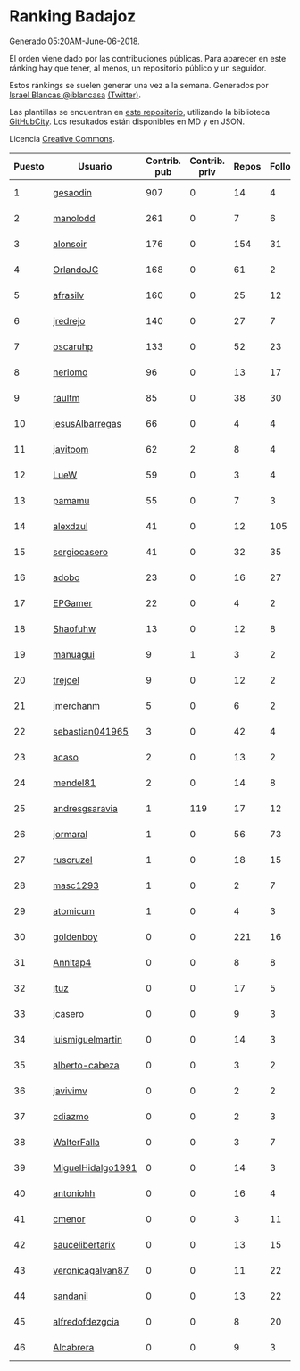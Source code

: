 # Ranking Badajoz

Generado 05:20AM-June-06-2018.

El orden viene dado por las contribuciones públicas. Para aparecer en este ránking hay que tener, al menos, un repositorio público y un seguidor.

Estos ránkings se suelen generar una vez a la semana. Generados por [Israel Blancas @iblancasa](https://github.com/iblancasa/) [(Twitter)](https://twitter.com/iblancasa).

Las plantillas se encuentran en [este repositorio](https://github.com/iblancasa/GH-Spanish-Ranking), utilizando la biblioteca [GitHubCity](https://github.com/iblancasa/GitHubCity). Los resultados están disponibles en MD y en JSON.

Licencia [Creative Commons](https://creativecommons.org/licenses/by/4.0/).

| Puesto   |  Usuario  | Contrib. pub | Contrib. priv |Repos| Followers | Desde |  Avatar  |
|----------|-----------|--------------|---------------|-----|-----------|-------|----------|
|1|[gesaodin](https://github.com/gesaodin)|907|0|14|4|2015-03-13|![gesaodin](https://avatars2.githubusercontent.com/u/11463651)|
|2|[manolodd](https://github.com/manolodd)|261|0|7|6|2013-08-08|![manolodd](https://avatars1.githubusercontent.com/u/5189679)|
|3|[alonsoir](https://github.com/alonsoir)|176|0|154|31|2012-09-23|![alonsoir](https://avatars1.githubusercontent.com/u/2405946)|
|4|[OrlandoJC](https://github.com/OrlandoJC)|168|0|61|2|2016-04-15|![OrlandoJC](https://avatars1.githubusercontent.com/u/18491737)|
|5|[afrasilv](https://github.com/afrasilv)|160|0|25|12|2014-10-15|![afrasilv](https://avatars2.githubusercontent.com/u/9256924)|
|6|[jredrejo](https://github.com/jredrejo)|140|0|27|7|2011-08-27|![jredrejo](https://avatars2.githubusercontent.com/u/1008178)|
|7|[oscaruhp](https://github.com/oscaruhp)|133|0|52|23|2011-06-18|![oscaruhp](https://avatars0.githubusercontent.com/u/859116)|
|8|[neriomo](https://github.com/neriomo)|96|0|13|17|2015-01-17|![neriomo](https://avatars1.githubusercontent.com/u/10569358)|
|9|[raultm](https://github.com/raultm)|85|0|38|30|2011-03-09|![raultm](https://avatars3.githubusercontent.com/u/659494)|
|10|[jesusAlbarregas](https://github.com/jesusAlbarregas)|66|0|4|4|2015-11-05|![jesusAlbarregas](https://avatars3.githubusercontent.com/u/15678914)|
|11|[javitoom](https://github.com/javitoom)|62|2|8|4|2015-09-16|![javitoom](https://avatars2.githubusercontent.com/u/14310769)|
|12|[LueW](https://github.com/LueW)|59|0|3|4|2016-07-06|![LueW](https://avatars0.githubusercontent.com/u/20323507)|
|13|[pamamu](https://github.com/pamamu)|55|0|7|3|2014-11-19|![pamamu](https://avatars0.githubusercontent.com/u/9834603)|
|14|[alexdzul](https://github.com/alexdzul)|41|0|12|105|2012-06-29|![alexdzul](https://avatars2.githubusercontent.com/u/1907359)|
|15|[sergiocasero](https://github.com/sergiocasero)|41|0|32|35|2015-02-03|![sergiocasero](https://avatars1.githubusercontent.com/u/10833202)|
|16|[adobo](https://github.com/adobo)|23|0|16|27|2011-05-09|![adobo](https://avatars1.githubusercontent.com/u/776565)|
|17|[EPGamer](https://github.com/EPGamer)|22|0|4|2|2017-10-04|![EPGamer](https://avatars0.githubusercontent.com/u/32526164)|
|18|[Shaofuhw](https://github.com/Shaofuhw)|13|0|12|8|2015-12-11|![Shaofuhw](https://avatars3.githubusercontent.com/u/16259768)|
|19|[manuagui](https://github.com/manuagui)|9|1|3|2|2013-05-09|![manuagui](https://avatars0.githubusercontent.com/u/4390275)|
|20|[trejoel](https://github.com/trejoel)|9|0|12|2|2014-12-05|![trejoel](https://avatars2.githubusercontent.com/u/10090873)|
|21|[jmerchanm](https://github.com/jmerchanm)|5|0|6|2|2016-01-10|![jmerchanm](https://avatars2.githubusercontent.com/u/16636179)|
|22|[sebastian041965](https://github.com/sebastian041965)|3|0|42|4|2013-10-07|![sebastian041965](https://avatars1.githubusercontent.com/u/5628346)|
|23|[acaso](https://github.com/acaso)|2|0|13|2|2011-08-12|![acaso](https://avatars3.githubusercontent.com/u/976381)|
|24|[mendel81](https://github.com/mendel81)|2|0|14|8|2012-07-18|![mendel81](https://avatars3.githubusercontent.com/u/1996771)|
|25|[andresgsaravia](https://github.com/andresgsaravia)|1|119|17|12|2011-06-13|![andresgsaravia](https://avatars1.githubusercontent.com/u/847815)|
|26|[jormaral](https://github.com/jormaral)|1|0|56|73|2011-06-03|![jormaral](https://avatars1.githubusercontent.com/u/827073)|
|27|[ruscruzel](https://github.com/ruscruzel)|1|0|18|15|2013-07-09|![ruscruzel](https://avatars3.githubusercontent.com/u/4977448)|
|28|[masc1293](https://github.com/masc1293)|1|0|2|7|2013-10-08|![masc1293](https://avatars1.githubusercontent.com/u/5641093)|
|29|[atomicum](https://github.com/atomicum)|1|0|4|3|2014-01-13|![atomicum](https://avatars1.githubusercontent.com/u/6386399)|
|30|[goldenboy](https://github.com/goldenboy)|0|0|221|16|2009-05-27|![goldenboy](https://avatars0.githubusercontent.com/u/89311)|
|31|[Annitap4](https://github.com/Annitap4)|0|0|8|8|2010-08-30|![Annitap4](https://avatars1.githubusercontent.com/u/381260)|
|32|[jtuz](https://github.com/jtuz)|0|0|17|5|2011-12-01|![jtuz](https://avatars2.githubusercontent.com/u/1232719)|
|33|[jcasero](https://github.com/jcasero)|0|0|9|3|2012-05-06|![jcasero](https://avatars3.githubusercontent.com/u/1710851)|
|34|[luismiguelmartin](https://github.com/luismiguelmartin)|0|0|14|3|2012-07-07|![luismiguelmartin](https://avatars1.githubusercontent.com/u/1935342)|
|35|[alberto-cabeza](https://github.com/alberto-cabeza)|0|0|3|2|2013-12-19|![alberto-cabeza](https://avatars2.githubusercontent.com/u/6225528)|
|36|[javivimv](https://github.com/javivimv)|0|0|2|2|2014-02-17|![javivimv](https://avatars2.githubusercontent.com/u/6708850)|
|37|[cdiazmo](https://github.com/cdiazmo)|0|0|2|3|2014-09-23|![cdiazmo](https://avatars0.githubusercontent.com/u/8872502)|
|38|[WalterFalla](https://github.com/WalterFalla)|0|0|3|7|2015-02-10|![WalterFalla](https://avatars3.githubusercontent.com/u/10943040)|
|39|[MiguelHidalgo1991](https://github.com/MiguelHidalgo1991)|0|0|14|3|2015-02-03|![MiguelHidalgo1991](https://avatars2.githubusercontent.com/u/10829078)|
|40|[antoniohh](https://github.com/antoniohh)|0|0|16|4|2016-02-03|![antoniohh](https://avatars1.githubusercontent.com/u/17055656)|
|41|[cmenor](https://github.com/cmenor)|0|0|3|11|2016-10-07|![cmenor](https://avatars3.githubusercontent.com/u/22678047)|
|42|[saucelibertarix](https://github.com/saucelibertarix)|0|0|13|15|2016-10-07|![saucelibertarix](https://avatars1.githubusercontent.com/u/22678042)|
|43|[veronicagalvan87](https://github.com/veronicagalvan87)|0|0|11|22|2016-10-07|![veronicagalvan87](https://avatars0.githubusercontent.com/u/22678056)|
|44|[sandanil](https://github.com/sandanil)|0|0|13|22|2016-10-07|![sandanil](https://avatars1.githubusercontent.com/u/22678110)|
|45|[alfredofdezgcia](https://github.com/alfredofdezgcia)|0|0|8|20|2016-11-08|![alfredofdezgcia](https://avatars2.githubusercontent.com/u/23337512)|
|46|[Alcabrera](https://github.com/Alcabrera)|0|0|9|3|2017-02-23|![Alcabrera](https://avatars0.githubusercontent.com/u/25983224)|
